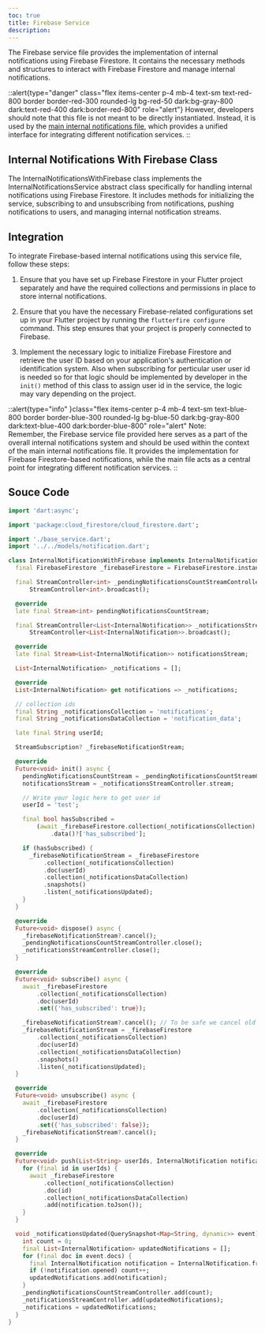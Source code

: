 ```yaml
---
toc: true
title: Firebase Service
description: 
---
```


The Firebase service file provides the implementation of internal notifications using Firebase Firestore. It contains the necessary methods and structures to interact with Firebase Firestore and manage internal notifications.

::alert{type="danger" class="flex items-center p-4 mb-4 text-sm text-red-800 border border-red-300 rounded-lg bg-red-50 dark:bg-gray-800 dark:text-red-400 dark:border-red-800" role="alert"}
However, developers should note that this file is not meant to be directly instantiated. Instead, it is used by the [main internal notifications file](../1.notification.md), which provides a unified interface for integrating different notification services.
::



## Internal Notifications With Firebase Class

The InternalNotificationsWithFirebase class implements the InternalNotificationsService abstract class specifically for handling internal notifications using Firebase Firestore. It includes methods for initializing the service, subscribing to and unsubscribing from notifications, pushing notifications to users, and managing internal notification streams.

## Integration

To integrate Firebase-based internal notifications using this service file, follow these steps:

1. Ensure that you have set up Firebase Firestore in your Flutter project separately and have the required collections and permissions in place to store internal notifications.

2. Ensure that you have the necessary Firebase-related configurations set up in your Flutter project by running the `flutterfire configure` command. This step ensures that your project is properly connected to Firebase.

3. Implement the necessary logic to initialize Firebase Firestore and retrieve the user ID based on your application's authentication or identification system. Also when subscribing for perticular user user id is needed so for that logic should be implemented by developer in the `init()` method of this class to assign user id in the service, the logic may vary depending on the project.

::alert{type="info" }class="flex items-center p-4 mb-4 text-sm text-blue-800 border border-blue-300 rounded-lg bg-blue-50 dark:bg-gray-800 dark:text-blue-400 dark:border-blue-800" role="alert"
Note:   
Remember, the Firebase service file provided here serves as a part of the overall internal notifications system and should be used within the context of the main internal notifications file. It provides the implementation for Firebase Firestore-based notifications, while the main file acts as a central point for integrating different notification services.
::

## Souce Code

```dart
import 'dart:async';

import 'package:cloud_firestore/cloud_firestore.dart';

import './base_service.dart';
import '../../models/notification.dart';

class InternalNotificationsWithFirebase implements InternalNotificationsService {
  final FirebaseFirestore _firebaseFirestore = FirebaseFirestore.instance;

  final StreamController<int> _pendingNotificationsCountStreamController =
      StreamController<int>.broadcast();

  @override
  late final Stream<int> pendingNotificationsCountStream;

  final StreamController<List<InternalNotification>> _notificationsStreamController =
      StreamController<List<InternalNotification>>.broadcast();

  @override
  late final Stream<List<InternalNotification>> notificationsStream;

  List<InternalNotification> _notifications = [];

  @override
  List<InternalNotification> get notifications => _notifications;

  // collection ids
  final String _notificationsCollection = 'notifications';
  final String _notificationsDataCollection = 'notification_data';

  late final String userId;

  StreamSubscription? _firebaseNotificationStream;

  @override
  Future<void> init() async {
    pendingNotificationsCountStream = _pendingNotificationsCountStreamController.stream;
    notificationsStream = _notificationsStreamController.stream;

    // Write your logic here to get user id
    userId = 'test';

    final bool hasSubscribed =
        (await _firebaseFirestore.collection(_notificationsCollection).doc(userId).get())
            .data()?['has_subscribed'];

    if (hasSubscribed) {
      _firebaseNotificationStream = _firebaseFirestore
          .collection(_notificationsCollection)
          .doc(userId)
          .collection(_notificationsDataCollection)
          .snapshots()
          .listen(_notificationsUpdated);
    }
  }

  @override
  Future<void> dispose() async {
    _firebaseNotificationStream?.cancel();
    _pendingNotificationsCountStreamController.close();
    _notificationsStreamController.close();
  }

  @override
  Future<void> subscribe() async {
    await _firebaseFirestore
        .collection(_notificationsCollection)
        .doc(userId)
        .set({'has_subscribed': true});

    _firebaseNotificationStream?.cancel(); // To be safe we cancel old subscription if there is any
    _firebaseNotificationStream = _firebaseFirestore
        .collection(_notificationsCollection)
        .doc(userId)
        .collection(_notificationsDataCollection)
        .snapshots()
        .listen(_notificationsUpdated);
  }

  @override
  Future<void> unsubscribe() async {
    await _firebaseFirestore
        .collection(_notificationsCollection)
        .doc(userId)
        .set({'has_subscribed': false});
    _firebaseNotificationStream?.cancel();
  }

  @override
  Future<void> push(List<String> userIds, InternalNotification notification) async {
    for (final id in userIds) {
      await _firebaseFirestore
          .collection(_notificationsCollection)
          .doc(id)
          .collection(_notificationsDataCollection)
          .add(notification.toJson());
    }
  }

  void _notificationsUpdated(QuerySnapshot<Map<String, dynamic>> event) {
    int count = 0;
    final List<InternalNotification> updatedNotifications = [];
    for (final doc in event.docs) {
      final InternalNotification notification = InternalNotification.fromJson(doc.data());
      if (!notification.opened) count++;
      updatedNotifications.add(notification);
    }
    _pendingNotificationsCountStreamController.add(count);
    _notificationsStreamController.add(updatedNotifications);
    _notifications = updatedNotifications;
  }
}
```
